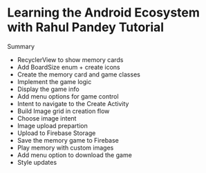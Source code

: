 # Learning the Android Ecosystem with Rahul Pandey Tutorial

Summary
  - RecyclerView to show memory cards
  - Add BoardSize enum + create icons
  - Create the memory card and game classes
  - Implement the game logic
  - Display the game info
  - Add menu options for game control
  - Intent to navigate to the Create Activity
  - Build Image grid in creation flow
  - Choose image intent
  - Image upload prepartion
  - Upload to Firebase Storage
  - Save the memory game to Firebase
  - Play memory with custom images
  - Add menu option to download the game
  - Style updates

